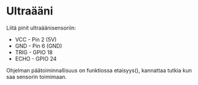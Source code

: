 # Ultraääni
Liitä pinit ultraäänisensoriin:
- VCC - Pin 2 (5V)
- GND - Pin 6 (GND)
- TRIG - GPIO 18
- ECHO - GPIO 24

Ohjelman päätoiminnallisuus on funktiossa etaisyys(), kannattaa tutkia kun saa sensorin toimimaan.
